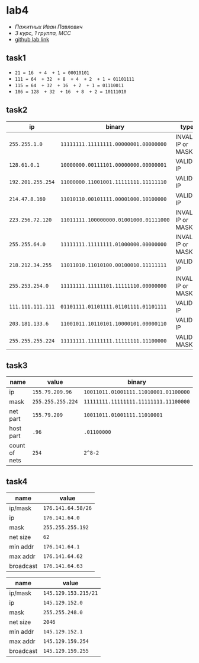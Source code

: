 # lab4
* *Пажитных Иван Павлович*
* *3 курс, 1 группа, МСС*
* [github lab link](https://github.com/Drapegnik/bsu/tree/master/networks/lab4)

## task1
* `21 = 16  + 4  + 1 = 00010101`
* `111 = 64  + 32  + 8  + 4  + 2  + 1 = 01101111`
* `115 = 64  + 32  + 16  + 2  + 1 = 01110011`
* `186 = 128  + 32  + 16  + 8  + 2 = 10111010`

## task2
ip | binary | type
--- | --- | ---
`255.255.1.0` | `11111111.11111111.00000001.00000000` | INVALID IP or MASK
`128.61.0.1` | `10000000.00111101.00000000.00000001` | VALID IP
`192.201.255.254` | `11000000.11001001.11111111.11111110` | VALID IP
`214.47.8.160` | `11010110.00101111.00001000.10100000` | VALID IP
`223.256.72.120` | `11011111.100000000.01001000.01111000` | INVALID IP or MASK
`255.255.64.0` | `11111111.11111111.01000000.00000000` | INVALID IP or MASK
`218.212.34.255` | `11011010.11010100.00100010.11111111` | VALID IP
`255.253.254.0` | `11111111.11111101.11111110.00000000` | INVALID IP or MASK
`111.111.111.111` | `01101111.01101111.01101111.01101111` | VALID IP
`203.181.133.6` | `11001011.10110101.10000101.00000110` | VALID IP
`255.255.255.224` | `11111111.11111111.11111111.11100000` | VALID MASK

## task3
name | value | binary
--- | --- | ---
ip | `155.79.209.96` | `10011011.01001111.11010001.01100000`
mask | `255.255.255.224` | `11111111.11111111.11111111.11100000`
net part | `155.79.209` | `10011011.01001111.11010001`
host part | `.96` | `.01100000`
count of nets | `254` | `2^8-2`

## task4
name | value
--- | ---
ip/mask | `176.141.64.58/26`
ip | `176.141.64.0`
mask | `255.255.255.192`
net size | `62`
min addr | `176.141.64.1`
max addr | `176.141.64.62`
broadcast | `176.141.64.63`

name | value
--- | ---
ip/mask | `145.129.153.215/21`
ip | `145.129.152.0`
mask | `255.255.248.0`
net size | `2046`
min addr | `145.129.152.1`
max addr | `145.129.159.254`
broadcast | `145.129.159.255`


